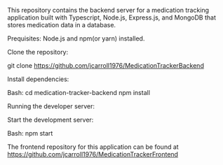 This repository contains the backend server for a medication tracking application built with Typescript, Node.js, Express.js, and MongoDB that stores medication data in a database.

Prequisites: Node.js and npm(or yarn) installed.

Clone the repository:

git clone https://github.com/jcarroll1976/MedicationTrackerBackend

Install dependencies:

Bash: cd medication-tracker-backend npm install

Running the developer server:

Start the development server:

Bash: npm start

The frontend repository for this application can be found at https://github.com/jcarroll1976/MedicationTrackerFrontend

